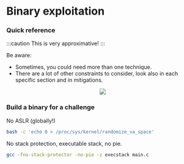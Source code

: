 # Binary exploitation

### Quick reference

:::caution
This is very approximative!
:::

Be aware:

-   Sometimes, you could need more than one technique.
-   There are a lot of other constraints to consider, look also in each specific section and in mitigations.

<p align="center">
    <img src={require("./assets/binary.jpg").default}></img>
</p>

### Build a binary for a challenge

No ASLR (globally!)

```sh
bash -c 'echo 0 > /proc/sys/kernel/randomize_va_space'
```

No stack protection, executable stack, no pie.

```sh
gcc -fno-stack-protector -no-pie -z execstack main.c
```
